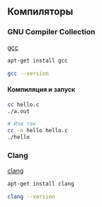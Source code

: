 
## Компиляторы
### GNU Compiler Collection
[gcc](https://gcc.gnu.org/)
```sh
apt-get install gcc

gcc --version
```
#### Компиляция и запуск
```sh
cc hello.c
./a.out

# Или так
cc -o hello hello.c
./hello
```


### Clang
[clang](https://clang.llvm.org/)
```sh
apt-get install clang

clang --version
```
